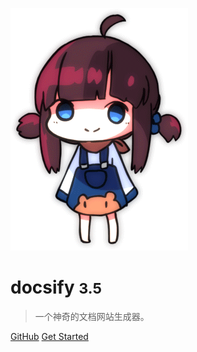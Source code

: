 ![logo](loli.gif)


# docsify <small>3.5</small>
> 一个神奇的文档网站生成器。


[GitHub](https://github.com/wsslap/wsslap.github.io)
[Get Started](home)